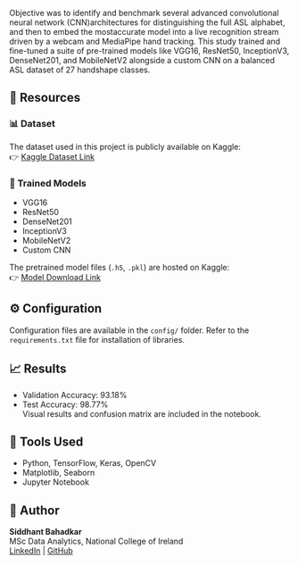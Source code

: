 Objective was to identify and benchmark several advanced convolutional neural network (CNN)architectures for distinguishing the full ASL alphabet, and then to embed the mostaccurate model into a live recognition stream driven by a webcam and MediaPipe hand tracking. 
This study trained and fine-tuned a suite of pre-trained models like VGG16, ResNet50, InceptionV3, DenseNet201, and MobileNetV2 alongside a custom CNN on a balanced ASL dataset of 27 handshape classes.

## 🔗 Resources

### 📊 Dataset
The dataset used in this project is publicly available on Kaggle:  
👉 [Kaggle Dataset Link](https://www.kaggle.com/datasets/grassknoted/asl-alphabet/data)

### 🤖 Trained Models
- VGG16
- ResNet50
- DenseNet201
- InceptionV3
- MobileNetV2
- Custom CNN

The pretrained model files (`.h5`, `.pkl`) are hosted on Kaggle:  
👉 [Model Download Link](https://www.kaggle.com/models/siddhantbahadkar/huge_models)

## ⚙️ Configuration
Configuration files are available in the `config/` folder.
Refer to the `requirements.txt` file for installation of libraries.

## 📈 Results
- Validation Accuracy: 93.18%
- Test Accuracy: 98.77%  
Visual results and confusion matrix are included in the notebook.

## 🧩 Tools Used
- Python, TensorFlow, Keras, OpenCV
- Matplotlib, Seaborn
- Jupyter Notebook



## 👤 Author
**Siddhant Bahadkar**  
MSc Data Analytics, National College of Ireland  
[LinkedIn](www.linkedin.com/in/siddhant-bahadkar-b258b3195) | [GitHub](https://github.com/siddhantbd123)
